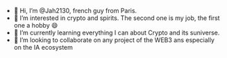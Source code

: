 - 👋 Hi, I’m @Jah2130, french guy from Paris.
- 👀 I’m interested in crypto and spirits. The second one is my job, the first one a hobby 😄
- 🌱 I’m currently learning everything I can about Crypto and its suniverse.
- 💞️ I’m looking to collaborate on any project of the WEB3 ans especially on the IA ecosystem




<!---
Jah2130/Jah2130 is a ✨ special ✨ repository because its `README.md` (this file) appears on your GitHub profile.
You can click the Preview link to take a look at your changes.
--->
